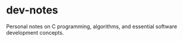 # dev-notes
Personal notes on C programming, algorithms, and essential software development concepts.
